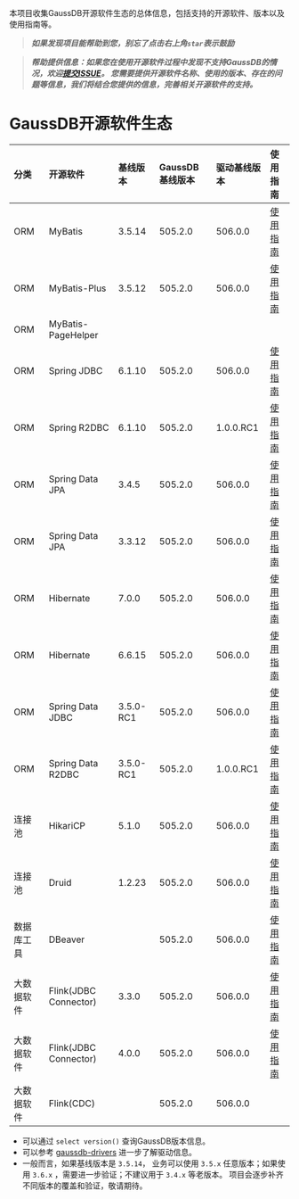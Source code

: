 本项目收集GaussDB开源软件生态的总体信息，包括支持的开源软件、版本以及使用指南等。

> ***如果发现项目能帮助到您，别忘了点击右上角`star`表示鼓励***

> ***帮助提供信息：如果您在使用开源软件过程中发现不支持GaussDB的情况，欢迎[提交ISSUE](https://github.com/HuaweiCloudDeveloper/gaussdb-ecosystem/issues)。 您需要提供开源软件名称、使用的版本、存在的问题等信息，我们将结合您提供的信息，完善相关开源软件的支持。***

# GaussDB开源软件生态

| 分类    | 开源软件                  | 基线版本      | GaussDB基线版本  | 驱动基线版本  |  使用指南 |
|:------|:----------------------|:----------| :------------ | :------------ | :------------ |
| ORM   | MyBatis               | 3.5.14    |  505.2.0  | 506.0.0  | [使用指南](./MyBatis/3.5.x/README.md)  |
| ORM   | MyBatis-Plus          | 3.5.12    |  505.2.0  | 506.0.0  | [使用指南](./MyBatis-Plus/3.5.x/README.md)  |
| ORM   | MyBatis-PageHelper    |           |  |  | |
| ORM   | Spring JDBC           | 6.1.10    |  505.2.0  | 506.0.0  |[使用指南](./SpringJDBC/6.1.x/README.md) |
| ORM   | Spring R2DBC          | 6.1.10    |  505.2.0  | 1.0.0.RC1  |[使用指南](./SpringR2DBC/6.1.x/README.md) |
| ORM   | Spring Data JPA       |  3.4.5    |  505.2.0  | 506.0.0  |[使用指南](./SpringDataJPA/3.4.x/README.md) |
| ORM   | Spring Data JPA       |  3.3.12    |  505.2.0  | 506.0.0  |[使用指南](./SpringDataJPA/3.3.x/README.md) |
| ORM   | Hibernate             |  7.0.0         |  505.2.0  | 506.0.0  |[使用指南](./Hibernate/7.0.x/README.md)   |
| ORM   | Hibernate             |  6.6.15         |  505.2.0  | 506.0.0  |[使用指南](./Hibernate/6.6.x/README.md)   |
| ORM   | Spring Data JDBC      | 3.5.0-RC1 |  505.2.0  | 506.0.0  | [使用指南](./SpringDataJDBC/3.5.x/README.md)  |
| ORM   | Spring Data R2DBC     | 3.5.0-RC1 |  505.2.0  | 1.0.0.RC1  | [使用指南](./SpringDataR2DBC/3.5.x/README.md) |
| 连接池   | HikariCP              |  5.1.0         | 505.2.0  | 506.0.0  | [使用指南](./HikariCP/5.1.x/README.md)  |
| 连接池   | Druid                 |   1.2.23        | 505.2.0  | 506.0.0  | [使用指南](./DruiD/1.2.x/README.md)  |
| 数据库工具 | DBeaver               |           | 505.2.0  | 506.0.0 | [使用指南](./DBeaver/25.0.x/README.md)  |
| 大数据软件 | Flink(JDBC Connector) | 3.3.0     | 505.2.0  | 506.0.0 | [使用指南](FlinkConnectorJDBC/3.3.x/README.md)  |
| 大数据软件 | Flink(JDBC Connector) | 4.0.0     | 505.2.0  | 506.0.0 | [使用指南](FlinkConnectorJDBC/4.0.x/README.md)  |
| 大数据软件 | Flink(CDC)            |           | 505.2.0  | 506.0.0 |   |


* 可以通过 `select version()` 查询GaussDB版本信息。
* 可以参考 [gaussdb-drivers](https://github.com/HuaweiCloudDeveloper/gaussdb-drivers) 进一步了解驱动信息。
* 一般而言，如果基线版本是 `3.5.14`， 业务可以使用 `3.5.x` 任意版本；如果使用 `3.6.x` ，需要进一步验证；不建议用于 `3.4.x` 等老版本。 项目会逐步补齐不同版本的覆盖和验证，敬请期待。

